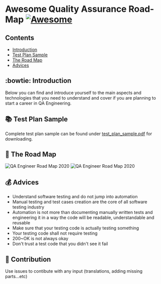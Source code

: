 # Awesome Quality Assurance Road-Map [![Awesome](https://awesome.re/badge.svg)](https://awesome.re)

## Contents
- [Introduction](https://github.com/fityanos/Quality-Assurance-Road-Map#-introduction)
- [Test Plan Sample](https://github.com/fityanos/Quality-Assurance-Road-Map#-test-plan-sample)
- [The Road Map](https://github.com/fityanos/Quality-Assurance-Road-Map#-the-road-map)
- [Advices](https://github.com/fityanos/Quality-Assurance-Road-Map#-advices)

## :bowtie: Introduction

Below you can find and introduce yourself to the main aspects and technologies that you need to understand and cover if you are planning to start a career in QA Engineering.

## 📚 Test Plan Sample

Complete test plan sample can be found under [test_plan_sample.pdf](https://github.com/anas-qa/Quality-Assurance-Road-Map/blob/master/Test_Plan_Sample.pdf) for downloading.

## 🔰 The Road Map

![QA Engineer Road Map 2020](https://i.imgur.com/oSW5bgk.png)
![QA Engineer Road Map 2020](https://i.imgur.com/Zwl0LcY.png)

## 💰 Advices

- Understand software testing and do not jump into automation
- Manual testing and test cases creation are the core of all software testing industry
- Automation is not more than documenting manually written tests and engineering it in a way the code will be readable, understandable and reusable
- Make sure that your testing code is actually testing something
- Your testing code shall not require testing
- 200~OK is not always okay
- Don't trust a test code that you didn't see it fail

## 🚀 Contribution

Use issues to contibute with any input (translations, adding missing parts...etc)

